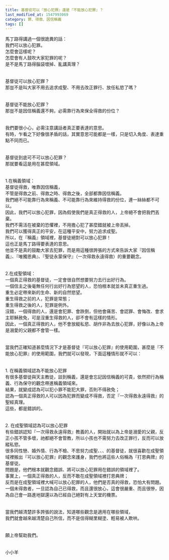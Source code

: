 ```yaml
---
title: 基督徒可以『放心犯罪』還是『不能放心犯罪』？
last_modified_at: 1547993069
category: 罪、得救、因信稱義
tags: []
---
```


<p>馬丁路得講過一個很詭異的話：<br/>我們可以放心犯罪。<br/><!--more-->怎麼會這樣呢？<br/>怎麼會有人鼓吹大家犯罪的呢？<br/>是不是馬丁路得腦袋壞掉、亂講真理？<br/><br/><br/>基督徒可以放心犯罪？<br/>那豈不是叫大家不用去追求成聖、不用去改正罪行、放任私慾了嗎？<br/><br/><br/>基督徒不能放心犯罪？<br/>那豈不是因信稱義還不夠，必需靠行為來保全得救的份位？<br/><br/><br/>我們要很小心，必需注意講話者真正要表達的意思。<br/>有時，乍看之下好像很矛盾的話，其實意思可能都是一樣，只是切入角度、表達重點不同而已。<br/><br/><br/>基督徒到底可不可以放心犯罪？<br/>那就要看這是用在甚麼領域。<br/><br/><br/>1.在稱義領域：<br/>基督徒得救，唯靠因信稱義，<br/>不管是得救之前、得救之時、得救之後，全部都靠因信稱義。<br/>我們絕不可能靠行為來稱義、不可能靠行為來維持得救的份位，連一絲絲都不可以。<br/>因此，我們可以放心犯罪，因為假使我們是真正得救的人，上帝絕不會把我們丟棄。<br/>我們不需活在被棄的恐懼裡，不用擔心犯了甚麼錯就被上帝丟掉。<br/>我們可以獲得真正的平安，在這種平安中，努力追求成聖。<br/>所以，在『稱義』領域裡，基督徒絕對可以放心犯罪！<br/>這也正是馬丁路得要表達的意思。<br/>他並不是真的鼓勵大家去犯罪，而是用這種很誇張的方式來告訴大家『因信稱義』、『唯獨恩典』、『聖徒永蒙保守』（一次得救永遠得救）的重要觀念。<br/><br/><br/>2.在成聖領域：<br/>一個真正得救的基督徒，一定會很自然想要努力去行出好行為。<br/>一個信主之後毫無任何行出好行為慾望的人，恐怕根本就並未真正重生過。<br/>重生必定帶來新的生命、新的自然慾望。<br/>重生得救之前的人，犯罪是常態；<br/>重生得救之後的人，犯罪是例外。<br/>沒錯，一個得救的人，還是會犯罪、會跌倒，但他會痛苦、會認罪、會悔改、會求主耶穌赦免，可是沒重生得救的人，卻不會有這樣的情形。<br/>因此，一個真正得救的人，他不會放縱私慾、胡作非為去放心犯罪，好像以為上帝是溺愛的父親都不會管一樣。<br/><br/><br/>當我們正確知道甚麼情況下才是基督徒『可以放心犯罪』的使用範圍，甚麼是『不能放心犯罪』的使用範圍，我們就可以發現，下面這種情形就不可以：<br/><br/><br/>1.	在稱義領域認為不能放心犯罪<br/>有很多基督徒與天主教徒，談到稱義，還是會忘記因信稱義的可貴，依然把行為稱義、行為保守的觀念帶進稱義領域來。<br/>結果，就變成認為可以犯小罪不能犯大罪，否則不得赦免；<br/>認為一個真正得救的人可以因為犯罪而變成不得救，否定『一次得救永遠得救』的聖經真理。<br/>這些，都是錯誤的。<br/><br/><br/>2.	在成聖領域認為可以放心犯罪<br/>有些錯誤認知『一次得救永遠得救』教義的人，開始就以為上帝是溺愛的父親，反正小孩不管多壞，祂都絕不會管教，所以小孩也不需努力去改正罪行，反而可以放縱私慾。<br/>很多同性戀、婚外情、行為不檢、不思努力成聖、、、的基督徒，就很喜歡在成聖領域裡搬出『可以放心犯罪』的觀念來護身，我們也將這些人俗稱為『打恩典牌』的基督徒。<br/>問題是，他們根本就觀念錯誤、將可以放心犯罪用在錯誤的領域裡了。<br/>事實上，一個真正得救的人，反而不敢在成聖領域裡打恩典牌；<br/>反而是在成聖領域裡大喊可以放心犯罪的人，他們是否真的得救，恐怕大有問題。<br/>一個未得救者，一旦認為自己已得救，而且還很放心，這會很嚴重、而且很慘，因為自己會一路進地獄還以為已經自己絕對有上天堂的機票。<br/><br/><br/>當我們越清楚許多誇張的說法，知道哪些觀念是適用在哪些領域，<br/>我們就會越來越清楚自己所信，而不是信得糊里糊塗、輕易被人欺哄。<br/><br/><br/>願上帝幫助我們。<br/><br/><br/>小小羊<br/></p>